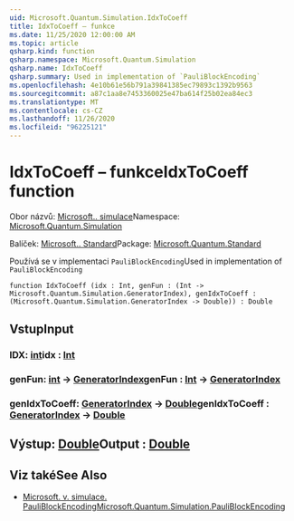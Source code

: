 ```yaml
---
uid: Microsoft.Quantum.Simulation.IdxToCoeff
title: IdxToCoeff – funkce
ms.date: 11/25/2020 12:00:00 AM
ms.topic: article
qsharp.kind: function
qsharp.namespace: Microsoft.Quantum.Simulation
qsharp.name: IdxToCoeff
qsharp.summary: Used in implementation of `PauliBlockEncoding`
ms.openlocfilehash: 4e10b61e56b791a39841385ec79893c1392b9563
ms.sourcegitcommit: a87c1aa8e7453360025e47ba614f25b02ea84ec3
ms.translationtype: MT
ms.contentlocale: cs-CZ
ms.lasthandoff: 11/26/2020
ms.locfileid: "96225121"
---
```

# <a name="idxtocoeff-function"></a><span data-ttu-id="7e23c-102">IdxToCoeff – funkce</span><span class="sxs-lookup"><span data-stu-id="7e23c-102">IdxToCoeff function</span></span>

<span data-ttu-id="7e23c-103">Obor názvů: [Microsoft.. simulace](xref:Microsoft.Quantum.Simulation)</span><span class="sxs-lookup"><span data-stu-id="7e23c-103">Namespace: [Microsoft.Quantum.Simulation](xref:Microsoft.Quantum.Simulation)</span></span>

<span data-ttu-id="7e23c-104">Balíček: [Microsoft.. Standard](https://nuget.org/packages/Microsoft.Quantum.Standard)</span><span class="sxs-lookup"><span data-stu-id="7e23c-104">Package: [Microsoft.Quantum.Standard](https://nuget.org/packages/Microsoft.Quantum.Standard)</span></span>


<span data-ttu-id="7e23c-105">Používá se v implementaci `PauliBlockEncoding`</span><span class="sxs-lookup"><span data-stu-id="7e23c-105">Used in implementation of `PauliBlockEncoding`</span></span>

```qsharp
function IdxToCoeff (idx : Int, genFun : (Int -> Microsoft.Quantum.Simulation.GeneratorIndex), genIdxToCoeff : (Microsoft.Quantum.Simulation.GeneratorIndex -> Double)) : Double
```


## <a name="input"></a><span data-ttu-id="7e23c-106">Vstup</span><span class="sxs-lookup"><span data-stu-id="7e23c-106">Input</span></span>

### <a name="idx--int"></a><span data-ttu-id="7e23c-107">IDX: [int](xref:microsoft.quantum.lang-ref.int)</span><span class="sxs-lookup"><span data-stu-id="7e23c-107">idx : [Int](xref:microsoft.quantum.lang-ref.int)</span></span>




### <a name="genfun--int---generatorindex"></a><span data-ttu-id="7e23c-108">genFun: [int](xref:microsoft.quantum.lang-ref.int) -> [GeneratorIndex](xref:Microsoft.Quantum.Simulation.GeneratorIndex)</span><span class="sxs-lookup"><span data-stu-id="7e23c-108">genFun : [Int](xref:microsoft.quantum.lang-ref.int) -> [GeneratorIndex](xref:Microsoft.Quantum.Simulation.GeneratorIndex)</span></span>




### <a name="genidxtocoeff--generatorindex---double"></a><span data-ttu-id="7e23c-109">genIdxToCoeff: [GeneratorIndex](xref:Microsoft.Quantum.Simulation.GeneratorIndex) -> [Double](xref:microsoft.quantum.lang-ref.double)</span><span class="sxs-lookup"><span data-stu-id="7e23c-109">genIdxToCoeff : [GeneratorIndex](xref:Microsoft.Quantum.Simulation.GeneratorIndex) -> [Double](xref:microsoft.quantum.lang-ref.double)</span></span>





## <a name="output--double"></a><span data-ttu-id="7e23c-110">Výstup: [Double](xref:microsoft.quantum.lang-ref.double)</span><span class="sxs-lookup"><span data-stu-id="7e23c-110">Output : [Double](xref:microsoft.quantum.lang-ref.double)</span></span>



## <a name="see-also"></a><span data-ttu-id="7e23c-111">Viz také</span><span class="sxs-lookup"><span data-stu-id="7e23c-111">See Also</span></span>

- [<span data-ttu-id="7e23c-112">Microsoft. v. simulace. PauliBlockEncoding</span><span class="sxs-lookup"><span data-stu-id="7e23c-112">Microsoft.Quantum.Simulation.PauliBlockEncoding</span></span>](xref:Microsoft.Quantum.Simulation.PauliBlockEncoding)